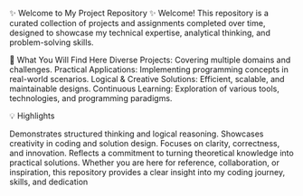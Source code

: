 ✨ Welcome to My Project Repository ✨
Welcome! This repository is a curated collection of projects and assignments completed over time, designed to showcase my technical expertise, analytical thinking, and problem-solving skills. 

🌟 What You Will Find Here
Diverse Projects:             Covering multiple domains and challenges.
Practical Applications:       Implementing programming concepts in real-world scenarios.
Logical & Creative Solutions: Efficient, scalable, and maintainable designs. 
Continuous Learning:          Exploration of various tools, technologies, and programming paradigms. 

💡 Highlights

Demonstrates structured thinking and logical reasoning.
Showcases creativity in coding and solution design. 
Focuses on clarity, correctness, and innovation. 
Reflects a commitment to turning theoretical knowledge into practical solutions. 
Whether you are here for reference, collaboration, or inspiration, this repository provides a clear insight into my coding journey, skills, and dedication
